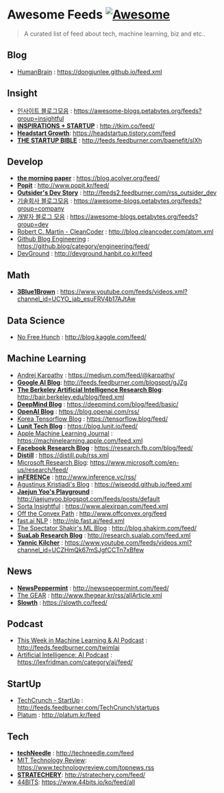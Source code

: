 # Awesome Feeds [![Awesome](https://cdn.rawgit.com/sindresorhus/awesome/d7305f38d29fed78fa85652e3a63e154dd8e8829/media/badge.svg)](https://github.com/sindresorhus/awesome)

> A curated list of feed about tech, machine learning, biz and etc..

## Blog

- [HumanBrain](https://dongjunlee.github.io/) : https://dongjunlee.github.io/feed.xml



## Insight

- [인사이트 블로그모음](https://github.com/BenjaminKim/awesome-blogs) : https://awesome-blogs.petabytes.org/feeds?group=insightful
- [**INSPIRATIONS + STARTUP**](http://tkim.co/) : http://tkim.co/feed/
- [**Headstart Growth**](https://headstartup.tistory.com/): https://headstartup.tistory.com/feed
- [**THE STARTUP BIBLE**](https://www.thestartupbible.com/) : http://feeds.feedburner.com/baenefit/slXh


## Develop

- [**the morning paper**](https://blog.acolyer.org/) : https://blog.acolyer.org/feed/
- [**Popit**](http://www.popit.kr/) : http://www.popit.kr/feed/
- [**Outsider's Dev Story**](https://blog.outsider.ne.kr/) : http://feeds2.feedburner.com/rss_outsider_dev
- [기술회사 블로그모음](https://github.com/BenjaminKim/awesome-blogs) : https://awesome-blogs.petabytes.org/feeds?group=company
- [개발자 블로그 모음](https://github.com/BenjaminKim/awesome-blogs) : https://awesome-blogs.petabytes.org/feeds?group=dev
- [Robert C. Martin - CleanCoder](http://blog.cleancoder.com/) : http://blog.cleancoder.com/atom.xml
- [Github Blog Engineering](https://github.blog/category/engineering/) : https://github.blog/category/engineering/feed/
- [DevGround](http://devground.hanbit.co.kr/) : http://devground.hanbit.co.kr/feed



## Math

- [**3Blue1Brown**](https://www.youtube.com/channel/UCYO_jab_esuFRV4b17AJtAw) : https://www.youtube.com/feeds/videos.xml?channel_id=UCYO_jab_esuFRV4b17AJtAw

  

## Data Science

- [No Free Hunch](http://blog.kaggle.com/) : http://blog.kaggle.com/feed/



## Machine Learning

- [Andrej Karpathy](https://medium.com/@karpathy/) : https://medium.com/feed/@karpathy/
- [**Google AI Blog**](https://ai.googleblog.com/): http://feeds.feedburner.com/blogspot/gJZg
- [**The Berkeley Artificial Intelligence Research Blog**](http://bair.berkeley.edu/blog/): http://bair.berkeley.edu/blog/feed.xml
- [**DeepMind Blog**](https://deepmind.com/blog/) : https://deepmind.com/blog/feed/basic/
- [**OpenAI Blog**](https://blog.openai.com/) : https://blog.openai.com/rss/
- [Korea Tensorflow Blog](https://tensorflow.blog/) : https://tensorflow.blog/feed/
- [**Lunit Tech Blog**](https://blog.lunit.io/feed/) : https://blog.lunit.io/feed/
- [Apple Machine Learning Journal](https://machinelearning.apple.com/feed.xml) : https://machinelearning.apple.com/feed.xml
- [**Facebook Research Blog**](https://research.fb.com/blog/) : https://research.fb.com/blog/feed/
- [**Distill**](https://distill.pub/) : https://distill.pub/rss.xml
- [Microsoft Research Blog](https://www.microsoft.com/en-us/research/blog/): https://www.microsoft.com/en-us/research/feed/
- [**inFERENCe**](http://www.inference.vc/) : http://www.inference.vc/rss/
- [Agustinus Kristiadi's Blog](https://wiseodd.github.io/techblog/) : https://wiseodd.github.io/feed.xml
- [**Jaejun Yoo's Playground**](http://jaejunyoo.blogspot.com/) : http://jaejunyoo.blogspot.com/feeds/posts/default
- [Sorta Insightful](https://www.alexirpan.com/) : https://www.alexirpan.com/feed.xml
- [Off the Convex Path](http://www.offconvex.org/) : http://www.offconvex.org/feed
- [fast.ai NLP](http://nlp.fast.ai/) : http://nlp.fast.ai/feed.xml
- [The Spectator Shakir's ML Blog](http://blog.shakirm.com/) : http://blog.shakirm.com/feed/
- [**SuaLab Research Blog**](http://research.sualab.com/) : http://research.sualab.com/feed.xml
- [**Yannic Kilcher**](https://www.youtube.com/channel/UCZHmQk67mSJgfCCTn7xBfew) : https://www.youtube.com/feeds/videos.xml?channel_id=UCZHmQk67mSJgfCCTn7xBfew 

## News
- [**NewsPeppermint**](http://newspeppermint.com/) : http://newspeppermint.com/feed/
- [The GEAR](https://www.thegear.kr/) : http://www.thegear.kr/rss/allArticle.xml
- [**Slowth**](https://slowth.co/) : https://slowth.co/feed/


## Podcast

- [This Week in Machine Learning & AI Podcast](https://twimlai.com/) : http://feeds.feedburner.com/twimlai
- [Artificial Intelligence: AI Podcast](https://lexfridman.com/ai/) : https://lexfridman.com/category/ai/feed/



## StartUp

- [TechCrunch - StartUp](https://techcrunch.com/startups/) : http://feeds.feedburner.com/TechCrunch/startups
- [Platum](http://platum.kr/) : http://platum.kr/feed



## Tech

- [**techNeedle**](http://techneedle.com/) : http://techneedle.com/feed
- [MIT Technology Review](https://www.technologyreview.com/): https://www.technologyreview.com/topnews.rss
- [**STRATECHERY**](https://stratechery.com/): http://stratechery.com/feed/
- [44BITS](https://www.44bits.io/ko): https://www.44bits.io/ko/feed/all


